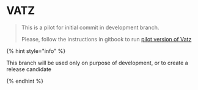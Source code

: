 # VATZ

> This is a pilot for initial commit in development branch. 
>
> Please, follow the instructions in gitbook to run [pilot version of Vatz](https://app.gitbook.com/o/-MiyxU38etxprZxihBZS/s/-Mj3CwiN6vyRfTZC-Ljw/general/contents/pilot)

{% hint style="info" %}

This branch will be used only on purpose of development, or to create a release candidate

{%  endhint %}

